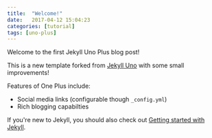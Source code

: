 ```yaml
---
title:  "Welcome!"
date:   2017-04-12 15:04:23
categories: [tutorial]
tags: [uno-plus]
---
```

Welcome to the first Jekyll Uno Plus blog post! 

This is a new template forked from [Jekyll Uno](https://github.com/joshgerdes/jekyll-uno) with some small improvements!

Features of One Plus include:
* Social media links (configurable though `_config.yml`)
* Rich blogging capabilties

If you're new to Jekyll, you should also check out [Getting started with Jekyll](https://scotch.io/tutorials/getting-started-with-jekyll-plus-a-free-bootstrap-3-starter-theme). 
